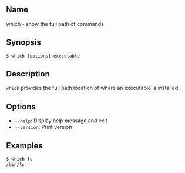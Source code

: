 ## Name

which - show the full path of commands

## Synopsis

```**sh**
$ which [options] executable
```

## Description

`which` provides the full path location of where an executable is installed.

## Options

* `--help`: Display help message and exit
* `--version`: Print version

## Examples

```sh
$ which ls
/bin/ls
```
